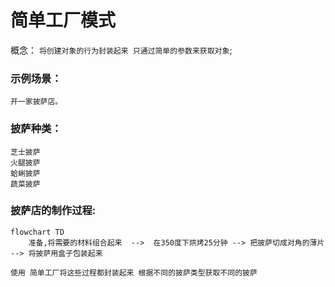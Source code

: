 # 简单工厂模式
概念： `将创建对象的行为封装起来 只通过简单的参数来获取对象`;

### 示例场景：
    开一家披萨店。
    
### 披萨种类：
    芝士披萨
    火腿披萨
    蛤蜊披萨
    蔬菜披萨

### 披萨店的制作过程:
```mermaid
flowchart TD
    准备,将需要的材料组合起来  -->  在350度下烘烤25分钟 --> 把披萨切成对角的薄片 --> 将披萨用盒子包装起来
```
`使用 简单工厂将这些过程都封装起来 根据不同的披萨类型获取不同的披萨`
